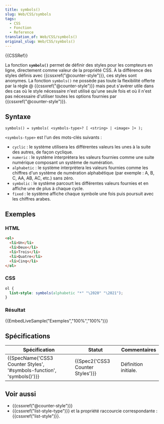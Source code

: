 ```yaml
---
title: symbols()
slug: Web/CSS/symbols
tags:
  - CSS
  - Fonction
  - Reference
translation_of: Web/CSS/symbols()
original_slug: Web/CSS/symbols()
---
```

{{CSSRef}}

La fonction **`symbols()`** permet de définir des styles pour les compteurs en ligne, directement comme valeur de la propriété CSS. À la différence des styles définis avec {{cssxref("@counter-style")}}, ces styles sont anonymes. La fonction `symbols()` ne possède pas toute la flexibilité offerte par la règle @ {{cssxref("@counter-style")}} mais peut s'avérer utile dans des cas où le style nécessaire n'est utilisé qu'une seule fois et où il n'est pas nécessaire d'utiliser toutes les options fournies par {{cssxref("@counter-style")}}.

## Syntaxe

```
symbols() = symbols( <symbols-type>? [ <string> | <image> ]+ );
```

`<symbols-type>` est l'un des mots-clés suivants :

- `cyclic` : le système utilisera les différentes valeurs les unes à la suite des autres, de façon cyclique.
- `numeric` : le système interprètera les valeurs fournies comme une suite numérique composant un système de numération.
- `alphabetic` : le système interprètera les valeurs fournies comme les chiffres d'un système de numération alphabétique (par exemple : A, B, C, AA, AB, AC, etc.) sans zéro.
- `symbolic` : le système parcourt les différentes valeurs fournies et en affiche une de plus à chaque cycle.
- `fixed` : le système affiche chaque symbole une fois puis poursuit avec les chiffres arabes.

## Exemples

### HTML

```html
<ol>
  <li>Un</li>
  <li>Deux</li>
  <li>Trois</li>
  <li>Quatre</li>
  <li>Cinq</li>
</ol>
```

### CSS

```css
ol {
  list-style: symbols(alphabetic "*" "\2020" "\2021");
}
```

### Résultat

{{EmbedLiveSample("Exemples","100%","100%")}}

## Spécifications

| Spécification                                                                                | Statut                                       | Commentaires         |
| -------------------------------------------------------------------------------------------- | -------------------------------------------- | -------------------- |
| {{SpecName('CSS3 Counter Styles', '#symbols-function', 'symbols()')}} | {{Spec2('CSS3 Counter Styles')}} | Définition initiale. |

## Voir aussi

- {{cssxref("@counter-style")}}
- {{cssxref("list-style-type")}} et la propriété raccourcie correspondante : {{cssxref("list-style")}}.
